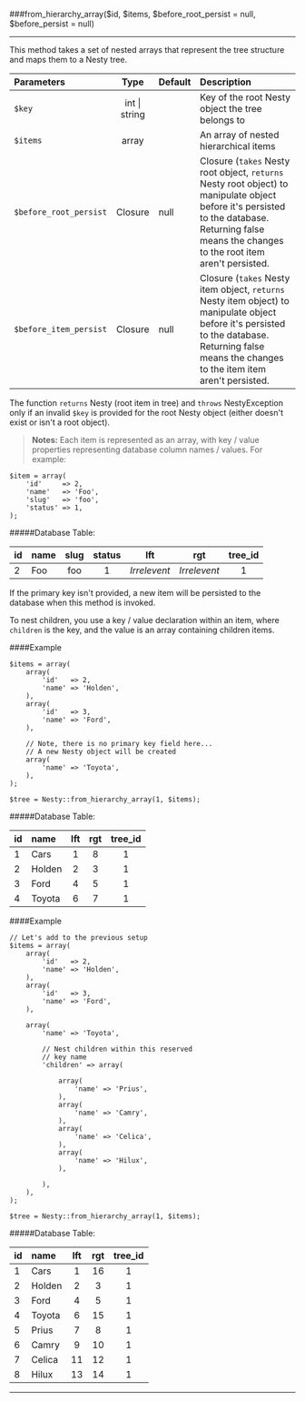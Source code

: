 ###from_hierarchy_array($id, $items, $before_root_persist = null, $before_persist = null)

----------

This method takes a set of nested arrays that represent the tree structure and maps them to a Nesty tree.

Parameters                       | Type              | Default       | Description      
:------------------------------- | :-------------:   | :------------ | :---------------  
`$key`                           | int \| string     |               | Key of the root Nesty object the tree belongs to
`$items`                         | array             |               | An array of nested hierarchical items 
`$before_root_persist`           | Closure           | null          | Closure (`takes` Nesty root object, `returns` Nesty root object) to manipulate object before it's persisted to the database. Returning false means the changes to the root item aren't persisted.
`$before_item_persist`           | Closure           | null          | Closure (`takes` Nesty item object, `returns` Nesty item object) to manipulate object before it's persisted to the database. Returning false means the changes to the item item aren't persisted.

The function `returns` Nesty (root item in tree) and `throws` NestyException only if an invalid `$key` is provided for the root Nesty object (either doesn't exist or isn't a root object).

>**Notes:** Each item is represented as an array, with key / value properties representing database column names / values. For example:

	$item = array(
		'id'     => 2,
		'name'   => 'Foo',
		'slug'   => 'foo',
		'status' => 1,
	);

#####Database Table:

  id        | name      | slug        | status      | lft          | rgt          | tree_id
  :-------- | :-------- | :---------: | :---------: | :---------:  | :---------:  | :------:
  2         | Foo       | foo         | 1           | *Irrelevent* | *Irrelevent* | 1

If the primary key isn't provided, a new item will be persisted to the database when this method is invoked.

To nest children, you use a key / value declaration within an item, where `children` is the key, and the value is an array containing children items.

####Example

	$items = array(
		array(
			'id'   => 2,
			'name' => 'Holden',
		),
		array(
			'id'   => 3,
			'name' => 'Ford',
		),

		// Note, there is no primary key field here...
		// A new Nesty object will be created
		array(
			'name' => 'Toyota',
		),
	);

	$tree = Nesty::from_hierarchy_array(1, $items);

#####Database Table:

  id        | name      | lft         | rgt         | tree_id
  :-------- | :-------- | :---------: | :---------: | :------:
  1         | Cars      | 1           | 8           | 1
  2         | Holden    | 2           | 3           | 1
  3         | Ford      | 4           | 5           | 1
  4         | Toyota    | 6           | 7           | 1

####Example

	// Let's add to the previous setup
	$items = array(
		array(
			'id'   => 2,
			'name' => 'Holden',
		),
		array(
			'id'   => 3,
			'name' => 'Ford',
		),

		array(
			'name' => 'Toyota',

			// Nest children within this reserved
			// key name
			'children' => array(

				array(
					'name' => 'Prius',
				),
				array(
					'name' => 'Camry',
				),
				array(
					'name' => 'Celica',
				),
				array(
					'name' => 'Hilux',
				),

			),
		),
	);

	$tree = Nesty::from_hierarchy_array(1, $items);

#####Database Table:

  id        | name      | lft         | rgt         | tree_id
  :-------- | :-------- | :---------: | :---------: | :------:
  1         | Cars      | 1           | 16          | 1
  2         | Holden    | 2           | 3           | 1
  3         | Ford      | 4           | 5           | 1
  4         | Toyota    | 6           | 15          | 1
  5         | Prius     | 7           | 8           | 1
  6         | Camry     | 9           | 10          | 1
  7         | Celica    | 11          | 12          | 1
  8         | Hilux     | 13          | 14          | 1


----------
